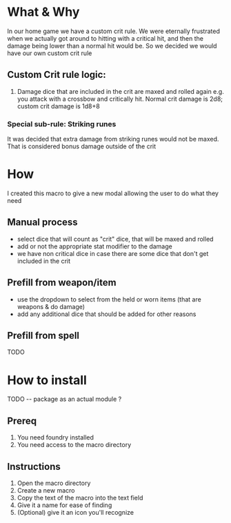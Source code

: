 # What & Why
In our home game we have a custom crit rule. We were eternally frustrated when we actually got around to hitting with a critical hit, and then the damage being lower than a normal hit would be. So we decided we would have our own custom crit rule

## Custom Crit rule logic:
1. Damage dice that are included in the crit are maxed and rolled again
    e.g. you attack with a crossbow and critically hit. Normal crit damage is 2d8; custom crit damage is 1d8+8

### Special sub-rule: Striking runes
It was decided that extra damage from striking runes would not be maxed. That is considered bonus damage outside of the crit

# How
I created this macro to give a new modal allowing the user to do what they need

## Manual process
* select dice that will count as "crit" dice, that will be maxed and rolled
* add or not the appropriate stat modifier to the damage
* we have non critical dice in case there are some dice that don't get included in the crit

## Prefill from weapon/item
* use the dropdown to select from the held or worn items (that are weapons & do damage)
* add any additional dice that should be added for other reasons

## Prefill from spell
TODO

# How to install
TODO -- package as an actual module ?

## Prereq
1. You need foundry installed
2. You need access to the macro directory

## Instructions
1. Open the macro directory
2. Create a new macro
3. Copy the text of the macro into the text field
4. Give it a name for ease of finding
5. (Optional) give it an icon you'll recognize
